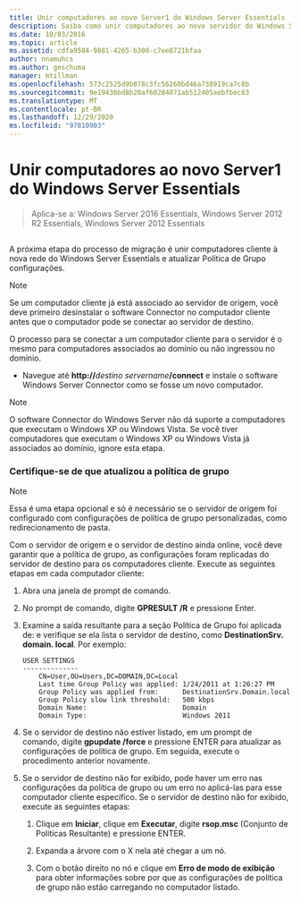 ```yaml
---
title: Unir computadores ao novo Server1 do Windows Server Essentials
description: Saiba como unir computadores ao novo servidor do Windows Server Essentials.
ms.date: 10/03/2016
ms.topic: article
ms.assetid: cdfa9504-9881-4265-b308-c7ee8721bfaa
author: nnamuhcs
ms.author: geschuma
manager: mtillman
ms.openlocfilehash: 573c2525d9b878c3fc56260bd46a738919ca7c8b
ms.sourcegitcommit: 9e19436bd8b20af60284071ab512405aebfbec83
ms.translationtype: MT
ms.contentlocale: pt-BR
ms.lasthandoff: 12/29/2020
ms.locfileid: "97810903"
---
```

# <a name="join-computers-to-the-new-windows-server-essentials-server1"></a>Unir computadores ao novo Server1 do Windows Server Essentials

>Aplica-se a: Windows Server 2016 Essentials, Windows Server 2012 R2 Essentials, Windows Server 2012 Essentials

##  <a name="BKMK_JoinComputers"></a>
 A próxima etapa do processo de migração é unir computadores cliente à nova rede do Windows Server Essentials e atualizar Política de Grupo configurações.

> [!NOTE]
>  Se um computador cliente já está associado ao servidor de origem, você deve primeiro desinstalar o software Connector no computador cliente antes que o computador pode se conectar ao servidor de destino.

 O processo para se conectar a um computador cliente para o servidor é o mesmo para computadores associados ao domínio ou não ingressou no domínio.

- Navegue até **http://**<em>destino servername</em>**/connect** e instale o software Windows Server Connector como se fosse um novo computador.

> [!NOTE]
>  O software Connector do Windows Server não dá suporte a computadores que executam o Windows XP ou Windows Vista. Se você tiver computadores que executam o Windows XP ou Windows Vista já associados ao domínio, ignore esta etapa.

### <a name="ensure-that-group-policy-has-updated"></a>Certifique-se de que atualizou a política de grupo

> [!NOTE]
>  Essa é uma etapa opcional e só é necessário se o servidor de origem foi configurado com configurações de política de grupo personalizadas, como redirecionamento de pasta.

 Com o servidor de origem e o servidor de destino ainda online, você deve garantir que a política de grupo, as configurações foram replicadas do servidor de destino para os computadores cliente. Execute as seguintes etapas em cada computador cliente:

1.  Abra una janela de prompt de comando.

2.  No prompt de comando, digite **GPRESULT /R** e pressione Enter.

3.  Examine a saída resultante para a seção Política de Grupo foi aplicada de: e verifique se ela lista o servidor de destino, como **DestinationSrv. domain. local**. Por exemplo:

    ```
    USER SETTINGS
    --------------
        CN=User,OU=Users,DC=DOMAIN,DC=Local
        Last time Group Policy was applied: 1/24/2011 at 1:26:27 PM
        Group Policy was applied from:      DestinationSrv.Domain.local
        Group Policy slow link threshold:   500 kbps
        Domain Name:                        Domain
        Domain Type:                        Windows 2011

    ```

4.  Se o servidor de destino não estiver listado, em um prompt de comando, digite  **gpupdate /force** e pressione ENTER para atualizar as configurações de política de grupo. Em seguida, execute o procedimento anterior novamente.

5.  Se o servidor de destino não for exibido, pode haver um erro nas configurações da política de grupo ou um erro no aplicá-las para esse computador cliente específico. Se o servidor de destino não for exibido, execute as seguintes etapas:

    1.  Clique em **Iniciar**, clique em **Executar**, digite **rsop.msc** (Conjunto de Políticas Resultante) e pressione ENTER.

    2.  Expanda a árvore com o X nela até chegar a um nó.

    3.  Com o botão direito no nó e clique em **Erro de modo de exibição** para obter informações sobre por que as configurações de política de grupo não estão carregando no computador listado.
